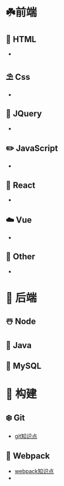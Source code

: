 # ☘️前端
## 🍭 HTML

- 

## ⛱ Css

- 

## 🎉 JQuery

- 

## ✏️ JavaScript

- 

## 🎨 React

- 

## ☁️ Vue

- 

## 🍒 Other

- 

# 🌸 后端

## ☃️ Node

## 🍅 Java

## 🔐 MySQL



# 💐 构建

## ❄️ Git

- [git知识点](notes/git学习笔记.md)

## 🍡 Webpack

- [webpack知识点](notes/webpack学习笔记.md)
- 







